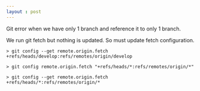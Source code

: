 ```yaml
---
layout : post
---
```

Git error when we have only 1 branch and reference it to only 1 branch.

We run git fetch but nothing is updated.
So must update fetch configuration.

```
> git config --get remote.origin.fetch
+refs/heads/develop:refs/remotes/origin/develop

> git config remote.origin.fetch "+refs/heads/*:refs/remotes/origin/*"

> git config --get remote.origin.fetch
+refs/heads/*:refs/remotes/origin/*

```